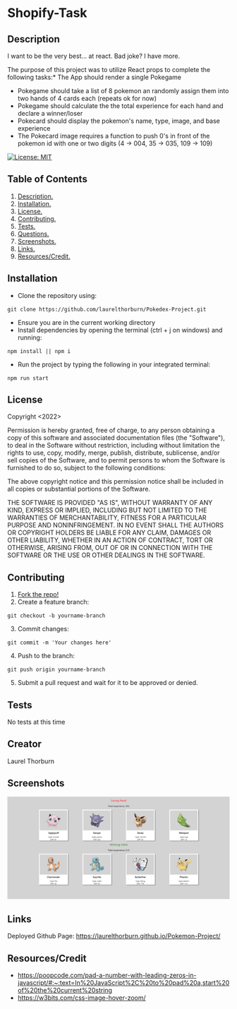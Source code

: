 # Shopify-Task

<a name="descsection"></a>
## Description

I want to be the very best... at react.  Bad joke? I have more.

The purpose of this project was to utilize React props to complete the following tasks:* The App should render a single Pokegame
* Pokegame should take a list of 8 pokemon an randomly assign them into two hands of 4 cards each (repeats ok for now)
* Pokegame should calculate the the total experience for each hand and declare a winner/loser
* Pokecard should display the pokemon's name, type, image, and base experience
* The Pokecard image requires a function to push 0's in front of the pokemon id with one or two digits (4 -> 004, 35 -> 035, 109 -> 109)

[![License: MIT](https://img.shields.io/badge/License-MIT-yellow.svg)](https://opensource.org/licenses/MIT)


## Table of Contents
1. [ Description. ](#descsection)
2. [ Installation. ](#installsection)
3. [ License. ](#licensesection)
4. [ Contributing. ](#contribsection)
5. [ Tests. ](#testsection)
6. [ Questions. ](#questionssection)
7. [ Screenshots. ](#picsection)
8. [ Links. ](#linksection)
9. [ Resources/Credit. ](#creditsection)

<a name="installsection"></a>
## Installation
* Clone the repository using:
```
git clone https://github.com/laurelthorburn/Pokedex-Project.git
```
* Ensure you are in the current working directory
* Install dependencies by opening the terminal (ctrl + j on windows) and running:
```
npm install || npm i
```

* Run the project by typing the following in your integrated terminal:
```
npm run start
```

<a name="licensesection"></a>
## License
Copyright <2022>

Permission is hereby granted, free of charge, to any person obtaining a copy of this software and associated documentation files (the "Software"), to deal in the Software without restriction, including without limitation the rights to use, copy, modify, merge, publish, distribute, sublicense, and/or sell copies of the Software, and to permit persons to whom the Software is furnished to do so, subject to the following conditions:

The above copyright notice and this permission notice shall be included in all copies or substantial portions of the Software.

THE SOFTWARE IS PROVIDED "AS IS", WITHOUT WARRANTY OF ANY KIND, EXPRESS OR IMPLIED, INCLUDING BUT NOT LIMITED TO THE WARRANTIES OF MERCHANTABILITY, FITNESS FOR A PARTICULAR PURPOSE AND NONINFRINGEMENT. IN NO EVENT SHALL THE AUTHORS OR COPYRIGHT HOLDERS BE LIABLE FOR ANY CLAIM, DAMAGES OR OTHER LIABILITY, WHETHER IN AN ACTION OF CONTRACT, TORT OR OTHERWISE, ARISING FROM, OUT OF OR IN CONNECTION WITH THE SOFTWARE OR THE USE OR OTHER DEALINGS IN THE SOFTWARE.

  <a name="contribsection"></a>
## Contributing
  
1. [Fork the repo!](https://docs.github.com/en/get-started/quickstart/fork-a-repo)
2. Create a feature branch:
```
git checkout -b yourname-branch
```
3. Commit changes:
```
git commit -m 'Your changes here'
```
4. Push to the branch:
```
git push origin yourname-branch
```
5. Submit a pull request and wait for it to be approved or denied.

  <a name="testsection"></a>
## Tests

No tests at this time

  <a name="questionssection"></a>
## Creator

Laurel Thorburn

  <a name="picsection"></a>
  ## Screenshots
  ![Screenshot of Home Page](./screenshot1.png)


  <a name="linksection"></a>
  ## Links

  Deployed Github Page: https://laurelthorburn.github.io/Pokemon-Project/
  
  <a name="creditsection"></a>

## Resources/Credit

* https://poopcode.com/pad-a-number-with-leading-zeros-in-javascript/#:~:text=In%20JavaScript%2C%20to%20pad%20a,start%20of%20the%20current%20string
* https://w3bits.com/css-image-hover-zoom/